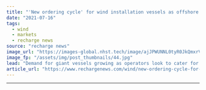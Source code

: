 ```yaml
---
title: "'New ordering cycle' for wind installation vessels as offshore market heats up"
date: "2021-07-16"
tags: 
  - wind
  - markets
  - recharge news
source: "recharge news"
image_url: "https://images-global.nhst.tech/image/ajJPWUNNL0tyR0JkQmxrVW8zSlJxbG5hS1Q0QThPNFg3RWczR1llcDNoOD0=/nhst/binary/8bb8e8e38a187024dc423a916c674d06"
image_fp: "/assets/img/post_thumbnails/44.jpg"
lead: "Demand for giant vessels growing as operators look to cater for larger turbines, says shipping research specialist"
article_url: "https://www.rechargenews.com/wind/new-ordering-cycle-for-wind-installation-vessels-as-offshore-market-heats-up/2-1-1041091"
---
```


---
